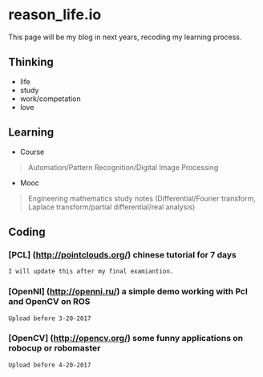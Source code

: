 # reason_life.io
This page will be my blog in next years, recoding my learning process.
## Thinking
- life
- study
- work/competation
- love

## Learning
- Course
> Automation/Pattern Recognition/Digital Image Processing

- Mooc
> Engineering mathematics study notes (Differential/Fourier transform, Laplace transform/partial differential/real analysis)

## Coding

### [PCL] (http://pointclouds.org/) chinese tutorial for 7 days

```
I will update this after my final examiantion.
```

### [OpenNI] (http://openni.ru/) a simple demo working with Pcl and OpenCV on ROS
```
Upload before 3-20-2017
```

### [OpenCV] (http://opencv.org/) some funny applications on robocup or robomaster
```
Upload before 4-20-2017
```
